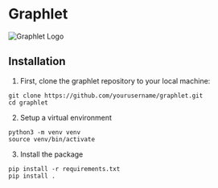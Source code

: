 # Graphlet
![Graphlet Logo](https://github.com/horacepan/graphlet/assets/graphlet_logo.png)

## Installation
1) First, clone the graphlet repository to your local machine:
```
git clone https://github.com/yourusername/graphlet.git
cd graphlet
```

2) Setup a virtual environment
```
python3 -m venv venv
source venv/bin/activate
```

3) Install the package
```
pip install -r requirements.txt
pip install .
```

